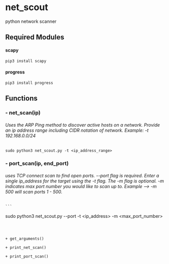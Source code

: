 # net_scout
  python network scanner
  
  ## Required Modules
  
   #### scapy
    pip3 install scapy
    
   #### progress
    pip3 install progress
    
  ## Functions
      
   ### - net_scan(ip)
   
   ###### Uses the ARP Ping method to discover active hosts on a network. Provide an ip address range including CIDR notation of network. Example: -t 192.168.0.0/24 

   ```
   sudo python3 net_scout.py -t <ip_address_range>
   ```

   ### - port_scan(ip, end_port)

   ###### uses TCP connect scan to find open ports. --port flag is required. Enter a single ip_address for the target using the -t flag. The -m flag is optional. -m indicates max port number you would like to scan up to. Example --> -m 500 will scan ports 1 - 500.

    ```
   sudo python3 net_scout.py --port -t <ip_address> -m <max_port_number>
   ```
   
   
      
   + get_arguments()
      
   + print_net_scan()
      
   + print_port_scan()
      
     
